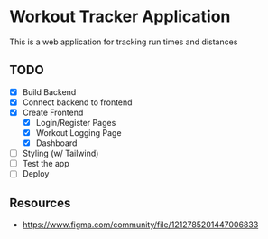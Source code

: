 # Workout Tracker Application

This is a web application for tracking run times and distances

## TODO

- [x] Build Backend
- [x] Connect backend to frontend
- [x] Create Frontend
  - [x] Login/Register Pages
  - [x] Workout Logging Page
  - [x] Dashboard
- [ ] Styling (w/ Tailwind)
- [ ] Test the app
- [ ] Deploy

## Resources

- https://www.figma.com/community/file/1212785201447006833
